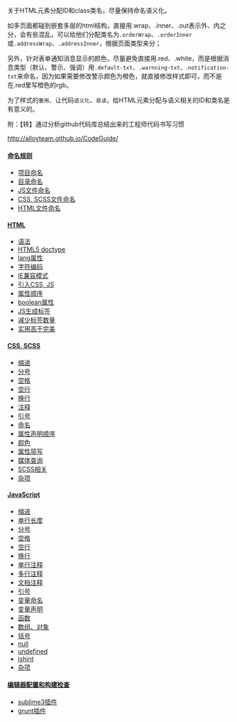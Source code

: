 关于HTML元素分配ID和class类名，尽量保持命名语义化。

如多页面都碰到嵌套多层的html结构，直接用.wrap、.inner、.out表示外、内之分，会有些混乱，可以给他们分配类名为`.orderWrap`、`.orderInner`或`.addressWrap`、`.addressInner`，根据页面类型来分；

另外，针对表单通知消息显示的颜色，尽量避免直接用.red、.white，而是根据消息类型（默认、警示、强调）用`.default-txt`、`.warnning-txt`、.`notification-txt`来命名，因为如果需要修改警示颜色为橙色，就直接修改样式即可，而不是在.red里写橙色的rgb。

为了样式的`重用`、让代码`语义化`、`易读`，给HTML元素分配与语义相关的ID和类名是有意义的。

附：【转】通过分析github代码库总结出来的工程师代码书写习惯

<http://alloyteam.github.io/CodeGuide/>

<html>
<head>
	<title></title>
</head>
<body>
<div class="section toc">
    <div class="col">
        <h4><a href="http://alloyteam.github.io/CodeGuide/#naming">命名规则</a></h4>
        <ul>
            <li><a href="http://alloyteam.github.io/CodeGuide/#project-naming">项目命名</a></li>
            <li><a href="http://alloyteam.github.io/CodeGuide/#folder-naming">目录命名</a></li>
            <li><a href="http://alloyteam.github.io/CodeGuide/#js-naming">JS文件命名</a></li>
            <li><a href="http://alloyteam.github.io/CodeGuide/#css-naming">CSS, SCSS文件命名</a></li>
            <li><a href="http://alloyteam.github.io/CodeGuide/#html-naming">HTML文件命名</a></li>
        </ul>
    </div>
    <div class="col">
        <h4><a href="http://alloyteam.github.io/CodeGuide/#html">HTML</a></h4>
        <ul>
            <li><a href="http://alloyteam.github.io/CodeGuide/#html-syntax">语法</a></li>
            <li><a href="http://alloyteam.github.io/CodeGuide/#html-doctype">HTML5 doctype</a></li>
            <li><a href="http://alloyteam.github.io/CodeGuide/#html-lang">lang属性</a></li>
            <li><a href="http://alloyteam.github.io/CodeGuide/#html-encoding">字符编码</a></li>
            <li><a href="http://alloyteam.github.io/CodeGuide/#html-ie-compatibility-mode">IE兼容模式</a></li>
            <li><a href="http://alloyteam.github.io/CodeGuide/#html-style-script">引入CSS, JS</a></li>
            <li><a href="http://alloyteam.github.io/CodeGuide/#html-attribute-order">属性顺序</a></li>
            <li><a href="http://alloyteam.github.io/CodeGuide/#html-boolean-attributes">boolean属性</a></li>
            <li><a href="http://alloyteam.github.io/CodeGuide/#html-javascript">JS生成标签</a></li>
            <li><a href="http://alloyteam.github.io/CodeGuide/#html-reducing-markup">减少标签数量</a></li>
            <li><a href="http://alloyteam.github.io/CodeGuide/#html-practicality">实用高于完美</a></li>
        </ul>
    </div>
    <div class="col">
        <h4><a href="http://alloyteam.github.io/CodeGuide/#css">CSS, SCSS</a></h4>
        <ul>
            <li><a href="http://alloyteam.github.io/CodeGuide/#css-indentation">缩进</a></li>
            <li><a href="http://alloyteam.github.io/CodeGuide/#css-semicolon">分号</a></li>
            <li><a href="http://alloyteam.github.io/CodeGuide/#css-space">空格</a></li>
            <li><a href="http://alloyteam.github.io/CodeGuide/#css-blank-line">空行</a></li>
            <li><a href="http://alloyteam.github.io/CodeGuide/#css-new-line">换行</a></li>
            <li><a href="http://alloyteam.github.io/CodeGuide/#css-comments">注释</a></li>
            <li><a href="http://alloyteam.github.io/CodeGuide/#css-quote-marks">引号</a></li>
            <li><a href="http://alloyteam.github.io/CodeGuide/#css-naming-rule">命名</a></li>
            <li><a href="http://alloyteam.github.io/CodeGuide/#css-declaration-order">属性声明顺序</a></li>
            <li><a href="http://alloyteam.github.io/CodeGuide/#css-color">颜色</a></li>
            <li><a href="http://alloyteam.github.io/CodeGuide/#css-shorthand">属性简写</a></li>
            <li><a href="http://alloyteam.github.io/CodeGuide/#css-media-queries">媒体查询</a></li>
            <li><a href="http://alloyteam.github.io/CodeGuide/#css-scss">SCSS相关</a></li>
            <li><a href="http://alloyteam.github.io/CodeGuide/#css-miscellaneous">杂项</a></li>
        </ul>
    </div>
    <div class="col">
        <h4><a href="http://alloyteam.github.io/CodeGuide/#javascript">JavaScript</a></h4>
        <ul>
            <li><a href="http://alloyteam.github.io/CodeGuide/#js-indentation">缩进</a></li>
            <li><a href="http://alloyteam.github.io/CodeGuide/#js-line-max-length">单行长度</a></li>
            <li><a href="http://alloyteam.github.io/CodeGuide/#js-semicolon">分号</a></li>
            <li><a href="http://alloyteam.github.io/CodeGuide/#js-space">空格</a></li>
            <li><a href="http://alloyteam.github.io/CodeGuide/#js-blank-line">空行</a></li>
            <li><a href="http://alloyteam.github.io/CodeGuide/#js-new-line">换行</a></li>
            <li><a href="http://alloyteam.github.io/CodeGuide/#js-comments-single-line">单行注释</a></li>
            <li><a href="http://alloyteam.github.io/CodeGuide/#js-comments-multiline">多行注释</a></li>
            <li><a href="http://alloyteam.github.io/CodeGuide/#js-comments-documentation">文档注释</a></li>
            <li><a href="http://alloyteam.github.io/CodeGuide/#js-quote-marks">引号</a></li>
            <li><a href="http://alloyteam.github.io/CodeGuide/#js-variable-naming">变量命名</a></li>
            <li><a href="http://alloyteam.github.io/CodeGuide/#js-variable-declaration">变量声明</a></li>
            <li><a href="http://alloyteam.github.io/CodeGuide/#js-function">函数</a></li>
            <li><a href="http://alloyteam.github.io/CodeGuide/#js-array-object">数组、对象</a></li>
            <li><a href="http://alloyteam.github.io/CodeGuide/#js-brace">括号</a></li>
            <li><a href="http://alloyteam.github.io/CodeGuide/#js-literal-value-null">null</a></li><a href="http://alloyteam.github.io/CodeGuide/#js-literal-value-null">
            </a><li><a href="http://alloyteam.github.io/CodeGuide/#js-literal-value-null"></a><a href="http://alloyteam.github.io/CodeGuide/#js-literal-value-undefined">undefined</a></li><a href="http://alloyteam.github.io/CodeGuide/#js-literal-value-undefined">
            </a><li><a href="http://alloyteam.github.io/CodeGuide/#js-literal-value-undefined"></a><a href="http://alloyteam.github.io/CodeGuide/#js-jshint">jshint</a></li><a href="http://alloyteam.github.io/CodeGuide/#js-jshint">
            </a><li><a href="http://alloyteam.github.io/CodeGuide/#js-jshint"></a><a href="http://alloyteam.github.io/CodeGuide/#js-miscellaneous">杂项</a></li>
        </ul>
    </div>
    <div class="col">
        <h4><a href="http://alloyteam.github.io/CodeGuide/#check">编辑器配置和构建检查</a></h4>
        <ul>
            <li><a href="http://alloyteam.github.io/CodeGuide/#check-sublime3">sublime3插件</a></li>
            <li><a href="http://alloyteam.github.io/CodeGuide/#check-grunt">grunt插件</a></li>
        </ul>
    </div>
</div>
</body>
</html>